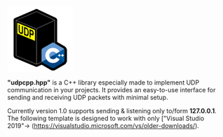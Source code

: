 <img src="./images/udpcpp_logo_public.png" alt="udpcpp_logo_public" width="150" style="margin-right: 15px;">
<p><b>"udpcpp.hpp"</b> is a C++ library especially made to implement UDP communication in your projects. It provides an easy-to-use interface for sending and receiving UDP packets with minimal setup.

Currently version 1.0 supports sending & listening only to/form <b>127.0.0.1</b>. The following template is designed to work with only ["Visual Studio 2019"→ (https://visualstudio.microsoft.com/vs/older-downloads/).
